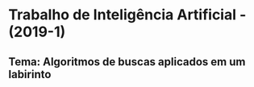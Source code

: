 # Trabalho de Inteligência Artificial - (2019-1)
## Tema: Algoritmos de buscas aplicados em um labirinto
